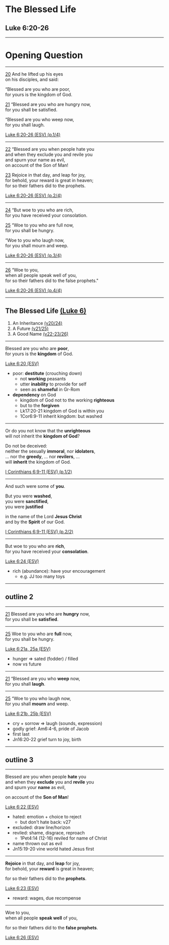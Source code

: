 <!-- .slide: <%= bg("unsplash-Jztmx9yqjBw-stars.jpg") %> id="title" -->
# The Blessed Life
## Luke 6:20-26

---
<!-- .slide: data-background="white" -->
# Opening **Question**

******
[20](# "ref")
And he lifted up his eyes <br>
on his disciples, and said:

“Blessed are you who are poor,<br>
for yours is the kingdom of God.

[21](# "ref")
“Blessed are you who are hungry now,<br>
for you shall be satisfied.

“Blessed are you who weep now,<br>
for you shall laugh.

[Luke 6:20-26 (ESV) (p.1/4)](# "ref")

******
[22](# "ref")
“Blessed are you when people hate you<br>
and when they exclude you and revile you<br>
and spurn your name as evil,<br>
on account of the Son of Man!

[23](# "ref")
Rejoice in that day, and leap for joy,<br>
for behold, your reward is great in heaven;<br>
for so their fathers did to the prophets.

[Luke 6:20-26 (ESV) (p.2/4)](# "ref")

******
[24](# "ref")
“But woe to you who are rich,<br>
for you have received your consolation.

[25](# "ref")
“Woe to you who are full now,<br>
for you shall be hungry.

“Woe to you who laugh now,<br>
for you shall mourn and weep.

[Luke 6:20-26 (ESV) (p.3/4)](# "ref")

******
[26](# "ref")
“Woe to you, <br>
when all people speak well of you,<br>
for so their fathers did to the false prophets."

[Luke 6:20-26 (ESV) (p.4/4)](# "ref")

---
## The Blessed Life [(Luke 6)](# "ref")
1. An Inheritance [(v20/24)](# "ref")
1. A Future [(v21/25)](# "ref")
1. A Good Name [(v22-23/26)](# "ref")

---
Blessed are you who are **poor**,<br>
for yours is the **kingdom** of God.

[Luke 6:20 (ESV)](# "ref")

>>>
+ poor: **destitute** (crouching down)
  + not **working** peasants
  + utter **inability** to provide for self
  + seen as **shameful** in Gr-Rom
+ **dependency** on God
  + kingdom of God not to the working **righteous**
  + but to the **forgiven**
  + Lk17:20-21 kingdom of God is within you
  + 1Cor6:9-11 inherit kingdom: but washed

---
Or do you not know that the **unrighteous** <br>
will not inherit the **kingdom of God**?

Do not be deceived: <br>
neither the sexually **immoral**, nor **idolaters**,<br>
... nor the **greedy**, ... nor **revilers**, ...<br>
will **inherit** the kingdom of God.

[I Corinthians 6:9-11 (ESV) (p.1/2)](# "ref")

---
And such were some of **you**.

But you were **washed**, <br>
you were **sanctified**,<br>
you were **justified**

in the name of the Lord **Jesus Christ** <br>
and by the **Spirit** of our God.

[I Corinthians 6:9-11 (ESV) (p.2/2)](# "ref")

---
But woe to you who are **rich**,<br>
for you have received your **consolation**.

[Luke 6:24 (ESV)](# "ref")

>>>
+ rich (abundance): have your encouragement
  + e.g. JJ too many toys

---
## outline 2

---
[21](# "ref")
Blessed are you who are **hungry** now,<br>
for you shall be **satisfied**.

______
<!-- .element: style="width:30%" -->

[25](# "ref")
Woe to you who are **full** now,<br>
for you shall be hungry.

[Luke 6:21a, 25a (ESV)](# "ref")

>>>
+ hunger &rArr; sated (fodder) / filled
+ now vs future

---
[21](# "ref")
“Blessed are you who **weep** now,<br>
for you shall **laugh**.

______
<!-- .element: style="width:30%" -->

[25](# "ref")
“Woe to you who laugh now,<br>
for you shall **mourn** and weep.

[Luke 6:21b, 25b (ESV)](# "ref")

>>>
+ cry + sorrow &rArr; laugh (sounds, expression)
+ godly grief: Am6:4-6, pride of Jacob
+ first last
+ Jn16:20-22 grief turn to joy, birth

---
## outline 3

---
Blessed are you when people **hate** you<br>
and when they **exclude** you and **revile** you<br>
and spurn your **name** as evil,

on account of the **Son of Man**!

[Luke 6:22 (ESV)](# "ref")

>>>
+ hated: emotion + choice to reject
  + but don't hate back: v27
+ excluded: draw line/horizon
+ reviled: shame, disgrace, reproach
  + 1Pet4:14 (12-16) reviled for name of Christ
+ name thrown out as evil
+ Jn15:19-20 vine world hated Jesus first

---
**Rejoice** in that day, and **leap** for joy,<br>
for behold, your **reward** is great in heaven;

for so their fathers did to the **prophets**.

[Luke 6:23 (ESV)](# "ref")

>>>
+ reward: wages, due recompense

---
Woe to you, <br>
when all people **speak well** of you,

for so their fathers did to the **false prophets**.

[Luke 6:26 (ESV)](# "ref")



